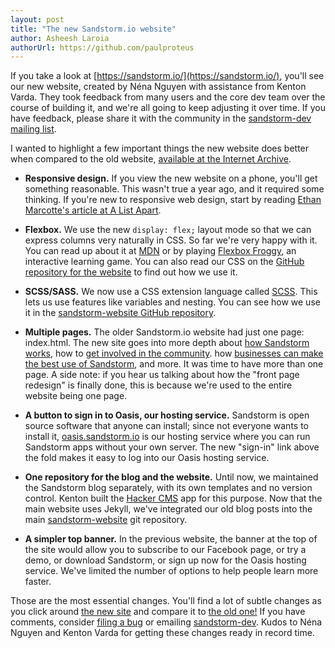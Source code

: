 ```yaml
---
layout: post
title: "The new Sandstorm.io website"
author: Asheesh Laroia
authorUrl: https://github.com/paulproteus
---
```


If you take a look at [https://sandstorm.io/](https://sandstorm.io/), you'll see our new website, created by Néna Nguyen with assistance from Kenton Varda. They took feedback from many users and the core dev team over the course of building it, and we're all going to keep adjusting it over time. If you have feedback, please share it with the community in the [sandstorm-dev mailing list](https://groups.google.com/forum/#!forum/sandstorm-dev).

I wanted to highlight a few important things the new website does better when compared to the old website, [available at the Internet Archive](https://web.archive.org/web/20151213145657/https://sandstorm.io/).

- **Responsive design.** If you view the new website on a phone, you'll get something reasonable. This wasn't true a year ago, and it required some thinking. If you're new to responsive web design, start by reading [Ethan Marcotte's article at A List Apart](http://alistapart.com/article/responsive-web-design).

- **Flexbox.** We use the new `display: flex;` layout mode so that we can express columns very naturally in CSS. So far we're very happy with it. You can read up about it at [MDN](https://developer.mozilla.org/en-US/docs/Web/CSS/CSS_Flexible_Box_Layout/Using_CSS_flexible_boxes) or by playing [Flexbox Froggy](http://flexboxfroggy.com/), an interactive learning game. You can also read our CSS on the [GitHub repository for the website](https://github.com/sandstorm-io/sandstorm-website) to find out how we use it.

- **SCSS/SASS.** We now use a CSS extension language called [SCSS](http://sass-lang.com/). This lets us use features like variables and nesting. You can see how we use it in the [sandstorm-website GitHub repository](https://github.com/sandstorm-io/sandstorm-website).

- **Multiple pages.** The older Sandstorm.io website had just one page: index.html. The new site goes into more depth about [how Sandstorm works](https://sandstorm.io/how-it-works), how to [get involved in the community](https://sandstorm.io/community). how [businesses can make the best use of Sandstorm](https://sandstorm.io/business), and more. It was time to have more than one page. A side note: if you hear us talking about how the "front page redesign" is finally done, this is because we're used to the entire website being one page.

- **A button to sign in to Oasis, our hosting service.** Sandstorm is open source software that anyone can install; since not everyone wants to install it, [oasis.sandstorm.io](https://oasis.sandstorm.io/) is our hosting service where you can run Sandstorm apps without your own server. The new "sign-in" link above the fold makes it easy to log into our Oasis hosting service.

- **One repository for the blog and the website.** Until now, we maintained the Sandstorm blog separately, with its own templates and no version control. Kenton built the [Hacker CMS](https://apps.sandstorm.io/app/nqmcqs9spcdpmqyuxemf0tsgwn8awfvswc58wgk375g4u25xv6yh) app for this purpose. Now that the main website uses Jekyll, we've integrated our old blog posts into the main [sandstorm-website](https://github.com/sandstorm-io/sandstorm-website) git repository.

- **A simpler top banner.** In the previous website, the banner at the top of the site would allow you to subscribe to our Facebook page, or try a demo, or download Sandstorm, or sign up now for the Oasis hosting service. We've limited the number of options to help people learn more faster.

Those are the most essential changes. You'll find a lot of subtle changes as you click around [the new site](https://sandstorm.io/) and compare it to [the old one!](https://web.archive.org/web/20151213145657/https://sandstorm.io/) If you have comments, consider [filing a bug](https://github.com/sandstorm-io/sandstorm-website/issues) or emailing [sandstorm-dev](https://groups.google.com/forum/#!forum/sandstorm-dev). Kudos to Néna Nguyen and Kenton Varda for getting these changes ready in record time.
